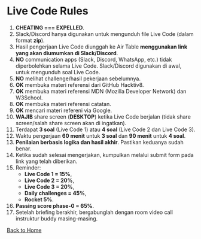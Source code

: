 # Live Code Rules

1. **CHEATING === EXPELLED**.
2. Slack/Discord hanya digunakan untuk mengunduh file Live Code (dalam format **zip**).
3. Hasil pengerjaan Live Code diunggah ke Air Table **menggunakan link yang akan diumumkan di Slack/Discord**.
4. **NO** communication apps (Slack, Discord, WhatsApp, etc.) tidak diperbolehkan selama Live Code. Slack/Discord digunakan di awal, untuk mengunduh soal Live Code.
5. **NO** melihat challenge/hasil pekerjaan sebelumnya.
6. **OK** membuka materi referensi dari GitHub Hacktiv8.
7. **OK** membuka materi referensi MDN (Mozilla Developer Network) dan W3School.
8. **OK** membuka materi referensi catatan.
9. **OK** mencari materi refereni via Google.
10. **WAJIB** share screen (**DESKTOP**) ketika Live Code berjalan (tidak share screen/salah share screen akan di ingatkan).
11. Terdapat **3 soal** (Live Code 1) atau **4 soal** (Live Code 2 dan Live Code 3).
12. Waktu pengerjaan **60 menit** untuk **3 soal** dan **90 menit** untuk **4 soal**.
13. **Penilaian berbasis logika dan hasil akhir**. Pastikan keduanya sudah benar.
14. Ketika sudah selesai mengerjakan, kumpulkan melalui submit form pada link yang telah diberikan.
15. Reminder:
    - **Live Code 1 = 15%**,
    - **Live Code 2 = 20%**,
    - **Live Code 3 = 20%**,
    - **Daily challenges = 45%**,
    - **Rocket 5%**.
16. **Passing score phase-0 = 65%**.
17. Setelah briefing berakhir, bergabunglah dengan room video call instruktur buddy masing-masing.

[Back to Home](./../README.md)